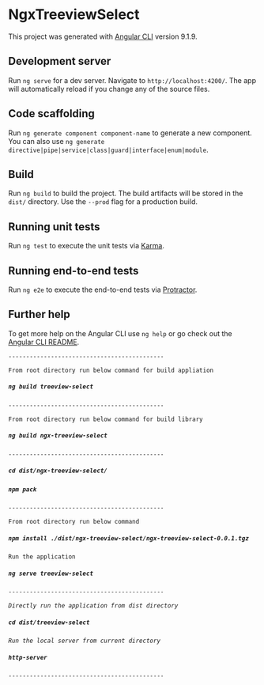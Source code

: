 # NgxTreeviewSelect

This project was generated with [Angular CLI](https://github.com/angular/angular-cli) version 9.1.9.

## Development server

Run `ng serve` for a dev server. Navigate to `http://localhost:4200/`. The app will automatically reload if you change any of the source files.

## Code scaffolding

Run `ng generate component component-name` to generate a new component. You can also use `ng generate directive|pipe|service|class|guard|interface|enum|module`.

## Build

Run `ng build` to build the project. The build artifacts will be stored in the `dist/` directory. Use the `--prod` flag for a production build.

## Running unit tests

Run `ng test` to execute the unit tests via [Karma](https://karma-runner.github.io).

## Running end-to-end tests

Run `ng e2e` to execute the end-to-end tests via [Protractor](http://www.protractortest.org/).

## Further help

To get more help on the Angular CLI use `ng help` or go check out the [Angular CLI README](https://github.com/angular/angular-cli/blob/master/README.md).

`--------------------------------------------`

`From root directory run below command for build appliation`
##### `ng build treeview-select`

`--------------------------------------------`

`From root directory run below command for build library`
##### `ng build ngx-treeview-select`
 
`--------------------------------------------`
##### `cd dist/ngx-treeview-select/`

##### `npm pack`
`--------------------------------------------`

`From root directory run below command`

##### `npm install ./dist/ngx-treeview-select/ngx-treeview-select-0.0.1.tgz`

`Run the application`

##### `ng serve treeview-select`

`--------------------------------------------`

_`Directly run the application from dist directory`_
##### `cd dist/treeview-select`

_`Run the local server from current directory`_
##### `http-server` 

`--------------------------------------------`
